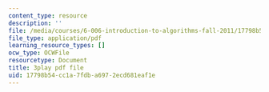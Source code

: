```yaml
---
content_type: resource
description: ''
file: /media/courses/6-006-introduction-to-algorithms-fall-2011/17798b54cc1a7fdba6972ecd681eaf1e_eCaXlAaN2uE.pdf
file_type: application/pdf
learning_resource_types: []
ocw_type: OCWFile
resourcetype: Document
title: 3play pdf file
uid: 17798b54-cc1a-7fdb-a697-2ecd681eaf1e
---
```

